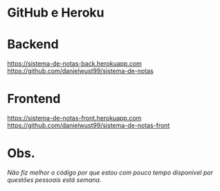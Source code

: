 # GitHub e Heroku

# Backend

https://sistema-de-notas-back.herokuapp.com
https://github.com/danielwust99/sistema-de-notas

# Frontend

https://sistema-de-notas-front.herokuapp.com
https://github.com/danielwust99/sistema-de-notas-front

# Obs.
*Não fiz melhor o código por que estou com pouco tempo disponivel por questões pessoais está semana.*
